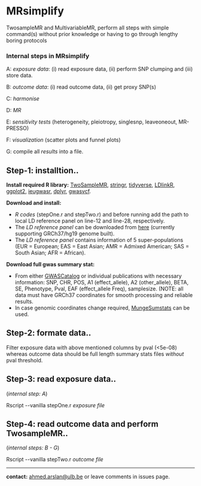# MRsimplify

TwosampleMR and MultivariableMR, perform all steps with simple command(s) without prior knowledge or having to go through lengthy boring protocols
### Internal steps in MRsimplify
 
 A:  _exposure data_: (i) read exposure data, (ii) perform SNP clumping and (iii) store data.
 
 B:  _outcome data_: (i) read outcome data, (ii) get proxy SNP(s)
 
 C:  _harmonise_ 
 
 D:  _MR_
 
 E:  _sensitivity tests_ (heterogeneity, pleiotropy, singlesnp, leaveoneout, MR-PRESSO)
 
 F:  _visualization_ (scatter plots and funnel plots)
 
 G:  compile all _results_ into a file.

## Step-1: installtion..   
  **Install required R library:** 
   [TwoSampleMR](https://github.com/mrcieu/TwoSampleMR), [stringr](https://stringr.tidyverse.org), [tidyverse](https://www.tidyverse.org/packages/), [LDlinkR](https://cran.r-project.org/web/packages/LDlinkR/vignettes/LDlinkR.html), [ggplot2](https://ggplot2.tidyverse.org), [ieugwasr](https://mrcieu.github.io/ieugwasr/index.html), [dplyr](https://dplyr.tidyverse.org), [gwasvcf](https://github.com/MRCIEU/gwasvcf).
  
  **Download and install:** 
   * _R codes_ (stepOne.r and  stepTwo.r) and before running add the path to local LD reference panel on line-12 and line-28, respectively. 
   * The _LD reference panel_ can be downloaded from [here](http://fileserve.mrcieu.ac.uk/ld/1kg.v3.tgz) (currently supporting GRCh37/hg19 genome built).
   * The _LD reference panel_ contains information of 5 super-populations (EUR = European; EAS = East Asian; AMR = Admixed American; SAS = South Asian; AFR = African).

 **Download full gwas summary stat:**
   * From either [GWASCatalog](https://www.ebi.ac.uk/gwas/) or individual publications with necessary information: SNP, CHR, POS, A1 (effect_allele), A2 (other_allele), BETA, SE, Phenotype, Pval, EAF (effect_allele Freq), samplesize. (NOTE: all data must have GRCh37 coordinates for smooth processing and reliable results.
   * In case genomic coordinates change required, [MungeSumstats](https://neurogenomics.github.io/MungeSumstats/articles/MungeSumstats.html) can be used.

## Step-2: formate data..
  
  Filter exposure data with above mentioned columns by pval (<5e-08) whereas outcome data should be full length summary stats files _without_ pval threshold.

## Step-3: read exposure data.. 

(_internal step: A_)
  
  Rscript --vanilla stepOne.r _exposure file_

## Step-4: read outcome data and perform TwosampleMR.. 

(_internal steps: B - G_)
 
  Rscript --vanilla stepTwo.r _outcome file_

_________________________________________________________________________

 **contact:** <ahmed.arslan@ulb.be> or leave comments in issues page. 
